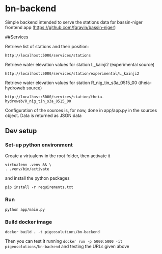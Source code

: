 # bn-backend
Simple backend intended to serve the stations data for bassin-niger frontend app (https://github.com/fgravin/bassin-niger)

##Services 

Retrieve list of stations and their position:
```
http://localhost:5000/services/stations
```

Retrieve water elevation values for station L_kainji2 (experimental source)
```
http://localhost:5000/services/station/experimental/L_kainji2
```

Retrieve water elevation values for station R_nig_tin_s3a_0515_00 (theia-hydroweb source)
```
http://localhost:5000/services/station/theia-hydroweb/R_nig_tin_s3a_0515_00
```

Configuration of the sources is, for now, done in app/app.py in the sources object. 
Data is returned as JSON data

## Dev setup

### Set-up python environment
Create a virtualenv in the root folder, then activate it
```
virtualenv .venv && \
. .venv/bin/activate
```
and install the python packages
```
pip install -r requirements.txt
```

### Run
`python app/main.py`

### Build docker image
`docker build . -t pigeosolutions/bn-backend`

Then you can test it running 
`docker run -p 5000:5000 -it pigeosolutions/bn-backend`
and testing the URLs given above

